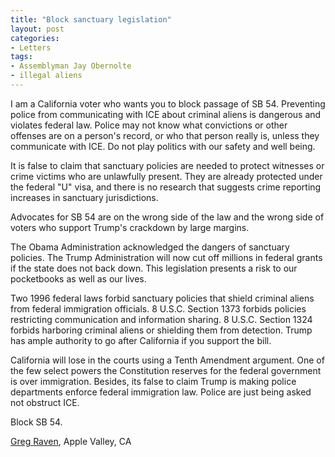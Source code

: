 ```yaml
---
title: "Block sanctuary legislation"
layout: post
categories:
- Letters
tags:
- Assemblyman Jay Obernolte
- illegal aliens
---
```


I am a California voter who wants you to block passage of SB 54. Preventing police from communicating with ICE about criminal aliens is dangerous and violates federal law. Police may not know what convictions or other offenses are on a person's record, or who that person really is, unless they communicate with ICE. Do not play politics with our safety and well being.

It is false to claim that sanctuary policies are needed to protect witnesses or crime victims who are unlawfully present. They are already protected under the federal "U" visa, and there is no research that suggests crime reporting increases in sanctuary jurisdictions.

Advocates for SB 54 are on the wrong side of the law and the wrong side of voters who support Trump's crackdown by large margins.

The Obama Administration acknowledged the dangers of sanctuary policies. The Trump Administration will now cut off millions in federal grants if the state does not back down. This legislation presents a risk to our pocketbooks as well as our lives.

Two 1996 federal laws forbid sanctuary policies that shield criminal aliens from federal immigration officials. 8 U.S.C. Section 1373 forbids policies restricting communication and information sharing. 8 U.S.C. Section 1324 forbids harboring criminal aliens or shielding them from detection. Trump has ample authority to go after California if you support the bill.

California will lose in the courts using a Tenth Amendment argument. One of the few select powers the Constitution reserves for the federal government is over immigration. Besides, its false to claim Trump is making police departments enforce federal immigration law. Police are just being asked not obstruct ICE.

Block SB 54.

[Greg Raven](https://www.gregraven.org), Apple Valley, CA